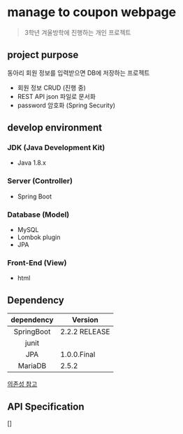 # manage to coupon webpage
>3학년 겨울방학에 진행하는 개인 프로젝트<br>

## project purpose
동아리 회원 정보를 입력받으면 DB에 저장하는 프로젝트
- 회원 정보 CRUD (진행 중)
- REST API json 파일로 문서화
- password 암호화 (Spring Security)

## develop environment
### JDK (Java Development Kit)
- Java 1.8.x

### Server (Controller)
- Spring Boot

### Database (Model)
- MySQL
- Lombok plugin
- JPA

### Front-End (View)
- html

## Dependency
|dependency|Version|
|:------:|---|
|SpringBoot|2.2.2 RELEASE|
|junit||
|JPA|1.0.0.Final|
|MariaDB|2.5.2|
[의존성 참고](https://mvnrepository.com/)
## API Specification
[]
